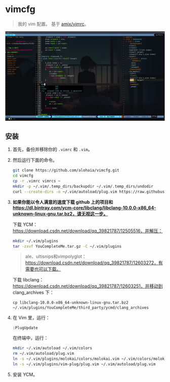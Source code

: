 # vimcfg

> 我的 vim 配置。
> 基于 [amix/vimrc](https://github.com/amix/vimrc)。

![](https://github.com/alohaia/photos/blob/master/showvim.png)

## 安装

1. 首先，备份并移除你的 `.vimrc` 和 `.vim`。

2. 然后运行下面的命令。

   ```bash
   git clone https://github.com/alohaia/vimcfg.git
   cd vimcfg
   cp -r .vimrc vimrcs ~
   mkdir -p ~/.vim/.temp_dirs/backupdir ~/.vim/.temp_dirs/undodir
   curl --create-dirs -o ~/.vim/autoload/plug.vim https://raw.githubusercontent.com/junegunn/vim-plug/master/plug.vim
   ```

3. **如果你能以令人满意的速度下载 github 上的项目和 https://dl.bintray.com/ycm-core/libclang/libclang-10.0.0-x86_64-unknown-linux-gnu.tar.bz2，请无视这一步。**
   
   下载 YCM：https://download.csdn.net/download/qq_39821787/12505516，并解压：

   ```bash
   mkdir ~/.vim/plugins
   tar -zxvf YouCompleteMe.tar.gz -C ~/.vim/plugins
   ```
   
   > ale、ultisnips和vimpolyglot：https://download.csdn.net/download/qq_39821787/12603272，有需要也可以下载。
   
   下载 libclang：https://download.csdn.net/download/qq_39821787/12603251，并移动到 clang_archives 下：
   
   ```
   cp libclang-10.0.0-x86_64-unknown-linux-gnu.tar.bz2 ~/.vim/plugins/YouCompleteMe/third_party/ycmd/clang_archives
   ```
   
4. 在 Vim 里，运行：

   ```
   :PlugUpdate
   ```

   在终端中，运行：

   ```bash
   mkdir ~/.vim/autoload ~/.vim/colors
   rm ~/.vim/autoload/plug.vim
   ln -s ~/.vim/plugins/molokai/colors/molokai.vim ~/.vim/colors/molokai.vim
   ln -s ~/.vim/plugins/vim-plug/plug.vim ~/.vim/autoload/plug.vim
   ```

5. 安装 YCM。
